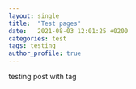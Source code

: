 ```yaml
---
layout: single
title:  "Test pages"
date:   2021-08-03 12:01:25 +0200
categories: test
tags: testing
author_profile: true
---
```


testing post with tag
